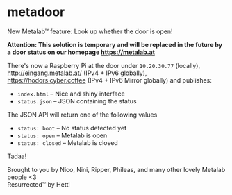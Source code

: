 # metadoor

New Metalab™ feature: Look up whether the door is open!

**Attention: This solution is temporary and will be replaced in the future by a door status on our homepage https://metalab.at**

There's now a Raspberry Pi at the door under ```10.20.30.77``` (locally), http://eingang.metalab.at/ (IPv4 + IPv6 globally), https://hodors.cyber.coffee (IPv4 + IPv6 Mirror globally) and publishes:
* ```index.html``` – Nice and shiny interface
* ```status.json``` – JSON containing the status

The JSON API will return one of the following values
* ```status: boot``` – No status detected yet
* ```status: open``` – Metalab is open
* ```status: closed``` – Metalab is closed

Tadaa!

Brought to you by Nico, Nini, Ripper, Phileas, and many other lovely Metalab people <3  
Resurrected™ by Hetti
